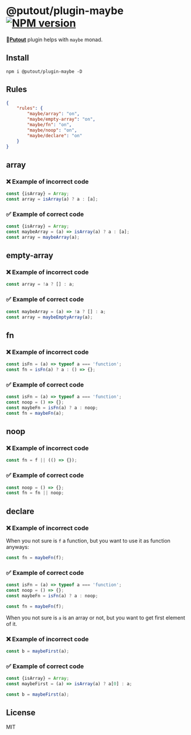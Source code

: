# @putout/plugin-maybe [![NPM version][NPMIMGURL]][NPMURL]

[NPMIMGURL]: https://img.shields.io/npm/v/@putout/plugin-maybe.svg?style=flat&longCache=true
[NPMURL]: https://npmjs.org/package/@putout/plugin-maybe "npm"

🐊[**Putout**](https://github.com/coderaiser/putout) plugin helps with `maybe` monad.

## Install

```
npm i @putout/plugin-maybe -D
```

## Rules

```json
{
    "rules": {
        "maybe/array": "on",
        "maybe/empty-array": "on",
        "maybe/fn": "on",
        "maybe/noop": "on",
        "maybe/declare": "on"
    }
}
```

## array

### ❌ Example of incorrect code

```js
const {isArray} = Array;
const array = isArray(a) ? a : [a];
```

### ✅ Example of correct code

```js
const {isArray} = Array;
const maybeArray = (a) => isArray(a) ? a : [a];
const array = maybeArray(a);
```

## empty-array

### ❌ Example of incorrect code

```js
const array = !a ? [] : a;
```

### ✅ Example of correct code

```js
const maybeArray = (a) => !a ? [] : a;
const array = maybeEmptyArray(a);
```

## fn

### ❌ Example of incorrect code

```js
const isFn = (a) => typeof a === 'function';
const fn = isFn(a) ? a : () => {};
```

### ✅ Example of correct code

```js
const isFn = (a) => typeof a === 'function';
const noop = () => {};
const maybeFn = isFn(a) ? a : noop;
const fn = maybeFn(a);
```

## noop

### ❌ Example of incorrect code

```js
const fn = f || (() => {});
```

### ✅ Example of correct code

```js
const noop = () => {};
const fn = fn || noop;
```

## declare

### ❌ Example of incorrect code

When you not sure is `f` a function, but you want to use it as function anyways:

```js
const fn = maybeFn(f);
```

### ✅ Example of correct code

```js
const isFn = (a) => typeof a === 'function';
const noop = () => {};
const maybeFn = isFn(a) ? a : noop;

const fn = maybeFn(f);
```

When you not sure is `a` is an array or not, but you want to get first element of it.

### ❌ Example of incorrect code

```js
const b = maybeFirst(a);
```

### ✅ Example of correct code

```js
const {isArray} = Array;
const maybeFirst = (a) => isArray(a) ? a[0] : a;

const b = maybeFirst(a);
```

## License

MIT

